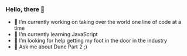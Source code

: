 ### Hello, there 👋

- 🔭 I’m currently working on taking over the world one line of code at a time
- 🌱 I’m currently learning JavaScript
- 🤔 I’m looking for help getting my foot in the door in the industry
- 💬 Ask me about Dune Part 2 ;)
